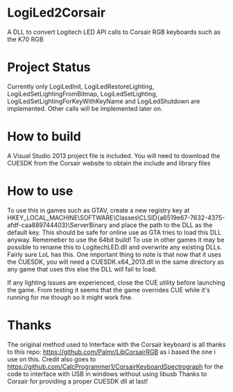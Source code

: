 # LogiLed2Corsair

A DLL to convert Logitech LED API calls to Corsair RGB keyboards such as the K70 RGB

# Project Status

Currently only LogiLedInit, LogiLedRestoreLighting, LogiLedSetLightingFromBitmap, LogiLedSetLighting, LogiLedSetLightingForKeyWithKeyName and LogiLedShutdown are implemented. Other calls will be implemented later on.

# How to build

A Visual Studio 2013 project file is included. You will need to download the CUESDK from the Corsair website to obtain the include and library files

# How to use

To use this in games such as GTAV, create a new registry key at HKEY_LOCAL_MACHINE\SOFTWARE\Classes\CLSID\{a6519e67-7632-4375-afdf-caa889744403}\ServerBinary and place the path to the DLL as the default key. This should be safe for online use as GTA tries to load this DLL anyway. Rememeber to use the 64bit build!
To use in other games it may be possible to rename this to LogitechLED.dll and overwrite any existing DLLs. Fairly sure LoL has this.
One important thing to note is that now that it uses the CUESDK, you will need a CUESDK.x64_2013.dll in the same directory as any game that uses this else the DLL will fail to load.

If any lighting issues are experienced, close the CUE utility before launching the game. From testing it seems that the game overrides CUE while it's running for me though so it might work fine.

# Thanks

The original method used to Interface with the Corsair keyboard is all thanks to this repo: https://github.com/Palmr/LibCorsairRGB as i based the one i use on this. 
Credit also goes to https://github.com/CalcProgrammer1/CorsairKeyboardSpectrograph for the code to interface with USB in windows without using libusb
Thanks to Corsair for providing a proper CUESDK dll at last!


